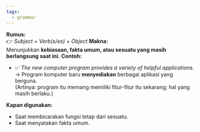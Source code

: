 ```yaml
---
tags:
  - grammar
---
```


**Rumus:**  
👉 _Subject + Verb(s/es) + Object_
**Makna:**  
Menunjukkan **kebiasaan, fakta umum, atau sesuatu yang masih berlangsung saat ini.**
**Contoh:**
- ✅ _The new computer program provides a variety of helpful applications._  
    → Program komputer baru **menyediakan** berbagai aplikasi yang berguna.  
    (Artinya: program itu memang memiliki fitur-fitur itu sekarang; hal yang masih berlaku.)

**Kapan digunakan:**
- Saat membicarakan fungsi tetap dari sesuatu.
- Saat menyatakan fakta umum.